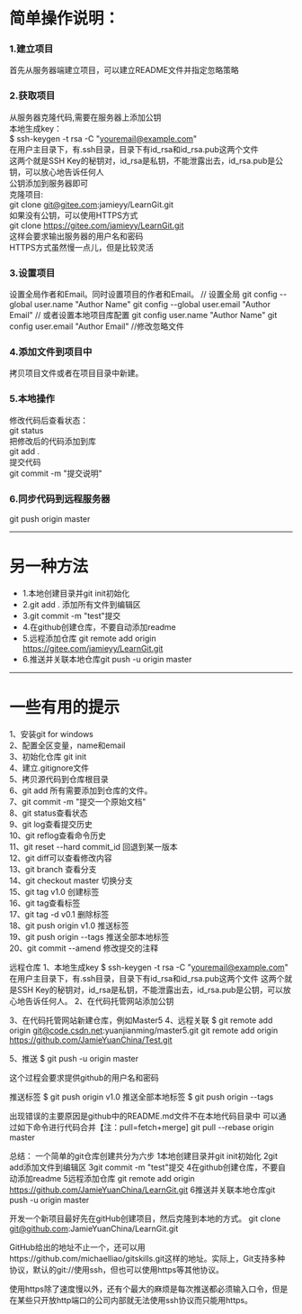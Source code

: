 
# 简单操作说明： #

### 1.建立项目 ###

首先从服务器端建立项目，可以建立README文件并指定忽略策略  

### 2.获取项目 ###

从服务器克隆代码,需要在服务器上添加公钥  
本地生成key：  
$ ssh-keygen -t rsa -C "youremail@example.com"  
在用户主目录下，有.ssh目录，目录下有id_rsa和id_rsa.pub这两个文件  
这两个就是SSH Key的秘钥对，id_rsa是私钥，不能泄露出去，id_rsa.pub是公钥，可以放心地告诉任何人  
公钥添加到服务器即可  
克隆项目:  
git clone git@gitee.com:jamieyy/LearnGit.git  
如果没有公钥，可以使用HTTPS方式  
git clone https://gitee.com/jamieyy/LearnGit.git  
这样会要求输出服务器的用户名和密码  
HTTPS方式虽然慢一点儿，但是比较灵活  

### 3.设置项目 ###

设置全局作者和Email。同时设置项目的作者和Email。 
// 设置全局 
git config --global user.name "Author Name" 
git config --global user.email "Author Email" 
// 或者设置本地项目库配置 
git config user.name "Author Name" 
git config user.email "Author Email" 
//修改忽略文件 

### 4.添加文件到项目中 ###

拷贝项目文件或者在项目目录中新建。 

### 5.本地操作 ###

修改代码后查看状态：  
git status  
把修改后的代码添加到库  
git add .  
提交代码  
git commit -m "提交说明"   

### 6.同步代码到远程服务器 ###

git push origin master 

----------

# 另一种方法 #

- 1.本地创建目录并git init初始化  
- 2.git add . 添加所有文件到编辑区  
- 3.git commit -m "test"提交  
- 4.在github创建仓库，不要自动添加readme  
- 5.远程添加仓库 git remote add origin https://gitee.com/jamieyy/LearnGit.git  
- 6.推送并关联本地仓库git push -u origin master  

----------

# 一些有用的提示 #

1、安装git for windows  
2、配置全区变量，name和email  
3、初始化仓库  git init  
4、建立.gitignore文件  
5、拷贝源代码到仓库根目录  
6、git add 所有需要添加到仓库的文件。  
7、git commit -m "提交一个原始文档"  
8、git status查看状态  
9、git log查看提交历史  
10、git reflog查看命令历史  
11、git reset --hard commit_id  回退到某一版本  
12、git diff可以查看修改内容  
13、git branch 查看分支  
14、git checkout master 切换分支  
15、git tag v1.0   创建标签   
16、git tag查看标签  
17、git tag -d v0.1  删除标签  
18、git push origin v1.0 推送标签  
19、git push origin --tags 推送全部本地标签  
20、git commit --amend 修改提交的注释


远程仓库
1、本地生成key
$ ssh-keygen -t rsa -C "youremail@example.com"
在用户主目录下，有.ssh目录，目录下有id_rsa和id_rsa.pub这两个文件
这两个就是SSH Key的秘钥对，id_rsa是私钥，不能泄露出去，id_rsa.pub是公钥，可以放心地告诉任何人。
2、在代码托管网站添加公钥

3、在代码托管网站新建仓库，例如Master5
4、远程关联
$ git remote add origin git@code.csdn.net:yuanjianming/master5.git
  git remote add origin https://github.com/JamieYuanChina/Test.git

5、推送
$ git push -u origin master

这个过程会要求提供github的用户名和密码

推送标签
$ git push origin v1.0
推送全部本地标签
$ git push origin --tags

出现错误的主要原因是github中的README.md文件不在本地代码目录中
可以通过如下命令进行代码合并【注：pull=fetch+merge]
git pull --rebase origin master

总结：
一个简单的git仓库创建共分为六步
1本地创建目录并git init初始化
2git add添加文件到编辑区
3git commit -m "test"提交
4在github创建仓库，不要自动添加readme
5远程添加仓库
git remote add origin https://github.com/JamieYuanChina/LearnGit.git
6推送并关联本地仓库git push -u origin master

开发一个新项目最好先在gitHub创建项目，然后克隆到本地的方式。
git clone git@github.com:JamieYuanChina/LearnGit.git

GitHub给出的地址不止一个，还可以用https://github.com/michaelliao/gitskills.git这样的地址。实际上，Git支持多种协议，默认的git://使用ssh，但也可以使用https等其他协议。

使用https除了速度慢以外，还有个最大的麻烦是每次推送都必须输入口令，但是在某些只开放http端口的公司内部就无法使用ssh协议而只能用https。  
